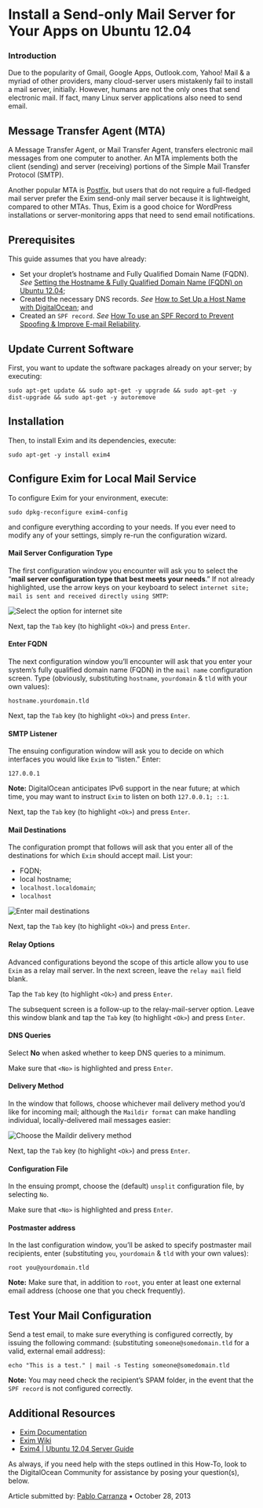# Install a Send-only Mail Server for Your Apps on Ubuntu 12.04

### Introduction

Due to the popularity of Gmail, Google Apps, Outlook.com, Yahoo! Mail & a myriad of other providers, many cloud-server users mistakenly fail to install a mail server, initially. However, humans are not the only ones that send electronic mail. If fact, many Linux server applications also need to send email.

## Message Transfer Agent (MTA)

A Message Transfer Agent, or Mail Transfer Agent, transfers electronic mail messages from one computer to another. An MTA implements both the client (sending) and server (receiving) portions of the Simple Mail Transfer Protocol (SMTP).

Another popular MTA is [Postfix](https://www.digitalocean.com/community/articles/how-to-install-and-setup-postfix-on-ubuntu-12-04), but users that do not require a full-fledged mail server prefer the Exim send-only mail server because it is lightweight, compared to other MTAs. Thus, Exim is a good choice for WordPress installations or server-monitoring apps that need to send email notifications.

## Prerequisites

This guide assumes that you have already:

- Set your droplet’s hostname and Fully Qualified Domain Name (FQDN). _See_ [Setting the Hostname & Fully Qualified Domain Name (FQDN) on Ubuntu 12.04](https://github.com/DigitalOcean-User-Projects/Articles-and-Tutorials/blob/master/set_hostname_fqdn_on_ubuntu.md);
- Created the necessary DNS records. _See_ [How to Set Up a Host Name with DigitalOcean](https://www.digitalocean.com/community/articles/how-to-set-up-a-host-name-with-digitalocean); and
- Created an `SPF record`. _See_ [How To use an SPF Record to Prevent Spoofing & Improve E-mail Reliability](https://www.digitalocean.com/community/articles/how-to-use-an-spf-record-to-prevent-spoofing-improve-e-mail-reliability).

## Update Current Software

First, you want to update the software packages already on your server; by executing:

    sudo apt-get update && sudo apt-get -y upgrade && sudo apt-get -y dist-upgrade && sudo apt-get -y autoremove

## Installation

Then, to install Exim and its dependencies, execute:

    sudo apt-get -y install exim4

## Configure Exim for Local Mail Service

To configure Exim for your environment, execute:

    sudo dpkg-reconfigure exim4-config

and configure everything according to your needs. If you ever need to modify any of your settings, simply re-run the configuration wizard.

#### Mail Server Configuration Type

The first configuration window you encounter will ask you to select the “**mail server configuration type that best meets your needs**.” If not already highlighted, use the arrow keys on your keyboard to select `internet site; mail is sent and received directly using SMTP`:

![Select the option for internet site](http://i.imgur.com/1JzbWv6.png)

Next, tap the `Tab` key (to highlight `<Ok>`) and press `Enter`.

#### Enter FQDN

The next configuration window you’ll encounter will ask that you enter your system’s fully qualified domain name (FQDN) in the `mail name` configuration screen. Type (obviously, substituting `hostname`, `yourdomain` & `tld` with your own values):

    hostname.yourdomain.tld

Next, tap the `Tab` key (to highlight `<Ok>`) and press `Enter`.

#### SMTP Listener

The ensuing configuration window will ask you to decide on which interfaces you would like `Exim` to “listen.” Enter:

    127.0.0.1

**Note:** DigitalOcean anticipates IPv6 support in the near future; at which time, you may want to instruct `Exim` to listen on both `127.0.0.1; ::1`.

Next, tap the `Tab` key (to highlight `<Ok>`) and press `Enter`.

#### Mail Destinations

The configuration prompt that follows will ask that you enter all of the destinations for which `Exim` should accept mail. List your:

- FQDN;
- local hostname;
- `localhost.localdomain`;
- `localhost`

![Enter mail destinations](http://i.imgur.com/9WIK36H.png)

Next, tap the `Tab` key (to highlight `<Ok>`) and press `Enter`.

#### Relay Options

Advanced configurations beyond the scope of this article allow you to use `Exim` as a relay mail server. In the next screen, leave the `relay mail` field blank.

Tap the `Tab` key (to highlight `<Ok>`) and press `Enter`.

The subsequent screen is a follow-up to the relay-mail-server option. Leave this window blank and tap the `Tab` key (to highlight `<Ok>`) and press `Enter`.

#### DNS Queries

Select **No** when asked whether to keep DNS queries to a minimum.

Make sure that `<No>` is highlighted and press `Enter`.

#### Delivery Method

In the window that follows, choose whichever mail delivery method you’d like for incoming mail; although the `Maildir format` can make handling individual, locally-delivered mail messages easier:

![Choose the Maildir delivery method](http://i.imgur.com/bZnmvVX.png)

Next, tap the `Tab` key (to highlight `<Ok>`) and press `Enter`.

#### Configuration File

In the ensuing prompt, choose the (default) `unsplit` configuration file, by selecting `No`.

Make sure that `<No>` is highlighted and press `Enter`.

#### Postmaster address

In the last configuration window, you’ll be asked to specify postmaster mail recipients, enter (substituting `you`, `yourdomain` & `tld` with your own values):

    root you@yourdomain.tld

**Note:** Make sure that, in addition to `root`, you enter at least one external email address (choose one that you check frequently).

## Test Your Mail Configuration

Send a test email, to make sure everything is configured correctly, by issuing the following command: (substituting `someone@somedomain.tld` for a valid, external email address):

    echo "This is a test." | mail -s Testing someone@somedomain.tld

**Note:** You may need check the recipient’s SPAM folder, in the event that the `SPF record` is not configured correctly.

## Additional Resources

- [Exim Documentation](http://www.exim.org/docs.html)
- [Exim Wiki](http://wiki.exim.org/)
- [Exim4 | Ubuntu 12.04 Server Guide](https://help.ubuntu.com/12.04/serverguide/exim4.html)

As always, if you need help with the steps outlined in this How-To, look to the DigitalOcean Community for assistance by posing your question(s), below.

Article submitted by: [Pablo Carranza](https://plus.google.com/107285164064863645881?rel=author) • October 28, 2013
